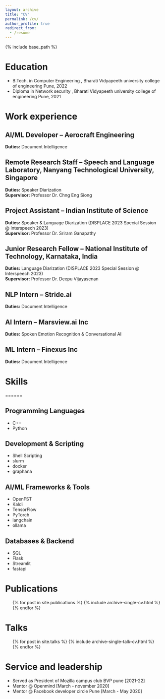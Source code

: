 ```yaml
---
layout: archive
title: "CV"
permalink: /cv/
author_profile: true
redirect_from:
  - /resume
---
```


{% include base_path %}

Education
======
* B.Tech. in Computer Engineering ,  Bharati Vidyapeeth university college of engineering Pune, 2022
* Diploma in Network security , Bharati Vidyapeeth university college of engineering Pune, 2021


Work experience
======

## **AI/ML Developer** – Aerocraft Engineering  
**Duties:** Document Intelligence  

## **Remote Research Staff** – Speech and Language Laboratory, Nanyang Technological University, Singapore  
**Duties:** Speaker Diarization  
**Supervisor:** Professor Dr. Chng Eng Siong  

## **Project Assistant** – Indian Institute of Science  
**Duties:** Speaker & Language Diarization (DISPLACE 2023 Special Session @ Interspeech 2023)  
**Supervisor:** Professor Dr. Sriram Ganapathy  

## **Junior Research Fellow** – National Institute of Technology, Karnataka, India  
**Duties:** Language Diarization (DISPLACE 2023 Special Session @ Interspeech 2023)  
**Supervisor:** Professor Dr. Deepu Vijayasenan  

## **NLP Intern** – Stride.ai  
**Duties:** Document Intelligence  

## **AI Intern** – Marsview.ai Inc  
**Duties:** Spoken Emotion Recognition & Conversational AI  

## **ML Intern** – Finexus Inc  
**Duties:** Document Intelligence  



# Skills  
======

## **Programming Languages**  
- C++  
- Python  

## **Development & Scripting**  
- Shell Scripting  
- slurm
- docker
- graphana
  
## **AI/ML Frameworks & Tools**  
- OpenFST  
- Kaldi  
- TensorFlow  
- PyTorch
- langchain
- ollama  

## **Databases & Backend**  
- SQL  
- Flask  
- Streamlit
- fastapi
  

Publications
======
  <ul>{% for post in site.publications %}
    {% include archive-single-cv.html %}
  {% endfor %}</ul>
  
Talks
======
  <ul>{% for post in site.talks %}
    {% include archive-single-talk-cv.html %}
  {% endfor %}</ul>
  
  
Service and leadership
======
* Served as President of Mozilla campus club BVP pune [2021-22]
* Mentor @ Openmind [March - november 2020]
* Mentor @ Facebook developer circle Pune  [March - May 2020]
